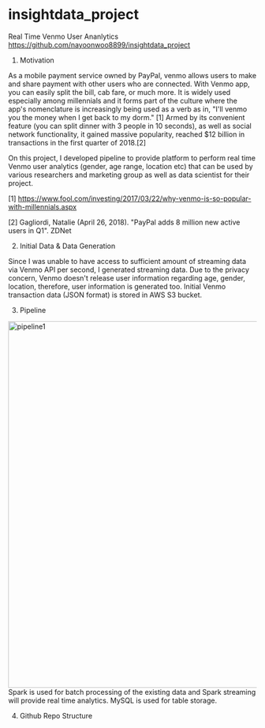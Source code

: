 # insightdata_project
Real Time Venmo User Ananlytics
https://github.com/nayoonwoo8899/insightdata_project

1. Motivation

As a mobile payment service owned by PayPal, venmo allows users to make and share payment with other users who are connected.
With Venmo app, you can easily split the bill, cab fare, or much more. It is widely used especially among millennials and it forms part of the culture where the app's nomenclature is increasingly being used as a verb as in, "I'll venmo you the money when I get back to my dorm." [1]
Armed by its convenient feature (you can split dinner with 3 people in 10 seconds), as well as social network functionality, it gained massive popularity, reached $12 billion in transactions in the first quarter of 2018.[2]

On this project, I developed pipeline to provide platform to perform real time Venmo user analytics (gender, age range, location etc) that can be used by various researchers and marketing group as well as data scientist for their project.

[1] https://www.fool.com/investing/2017/03/22/why-venmo-is-so-popular-with-millennials.aspx

[2] Gagliordi, Natalie (April 26, 2018). "PayPal adds 8 million new active users in Q1". ZDNet


2. Initial Data & Data Generation

Since I was unable to have access to sufficient amount of streaming data via Venmo API per second, I generated streaming data.
Due to the privacy concern, Venmo doesn't release user information regarding age, gender, location, therefore, user information is generated too.
Initial Venmo transaction data (JSON format) is stored in AWS S3 bucket.

3. Pipeline

<img width="742" alt="pipeline1" src="https://user-images.githubusercontent.com/41222469/45603086-76bd2200-b9f6-11e8-9384-c08469f05b04.png">
Spark is used for batch processing of the existing data and Spark streaming will provide real time analytics.
MySQL is used for table storage.


4. Github Repo Structure



